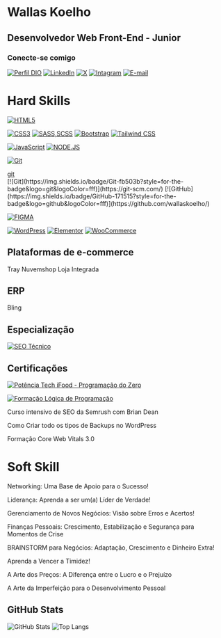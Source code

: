 
# Wallas Koelho


## Desenvolvedor Web Front-End - Junior

### Conecte-se comigo

[![Perfil DIO](https://img.shields.io/badge/-Meu%20Perfil%20na%20DIO.ME-000?style=for-the-badge)](https://www.dio.me/users/cbw_coelho)
[![LinkedIn](https://img.shields.io/badge/-LinkedIn-30A3DC?style=for-the-badge&logo=linkedin&logoColor=fff)](https://www.linkedin.com/in/wallas-koelho/)
[![X](https://img.shields.io/badge/-twitter-000?style=for-the-badge&logo=x&logoColor=fffff)](https://twitter.com/wallaskoelho)
[![Intagram](https://img.shields.io/badge/-Instagram-DD2A7B?style=for-the-badge&logo=instagram&logoColor=fff)](https://www.instagram.com/wallaskoelho_dev/)
[![E-mail](https://img.shields.io/badge/-Email-E94D5F?style=for-the-badge&logo=gmail&logoColor=fff)](mailto:cbw.coelho@gmail.com)


# Hard Skills



[![HTML5](https://img.shields.io/badge/HTML5-%23E34F26.svg?style=for-the-badge&logo=html5&logoColor=fff)](https://www.dio.me/certificate/65795E84/share)

[![CSS3](https://img.shields.io/badge/CSS3-264de4?style=for-the-badge&logo=css3&logoColor=fff)](https://www.dio.me/certificate/H710NFI5/share)
[![SASS,SCSS](https://img.shields.io/badge/sass/scss-cc6699?style=for-the-badge&logo=sass&logoColor=fff)](https://sass-lang.com/)
[![Bootstrap](https://img.shields.io/badge/bootstrap-1A239C?style=for-the-badge&logo=bootstrap&logoColor=fff)](https://www.dio.me/certificate/0NIBQZEC/share)
[![Tailwind CSS](https://img.shields.io/badge/Tailwind_css-38BDF8?style=for-the-badge&logo=Tailwind-css&logoColor=fff)](https://www.dio.me/certificate/INZZBETF/share)

[![JavaScript](https://img.shields.io/badge/JavaScript-f0db4f?style=for-the-badge&logo=javascript&logoColor=323330
)](https://www.dio.me/certificate/VINLEJFK/share)
[![NODE.JS](https://img.shields.io/badge/node.js-417E38?style=for-the-badge&logo=node.js&logoColor=fff)](https://nodejs.org/en)

<a href="https://git-scm.com/" target="_blank">![Git](https://img.shields.io/badge/Git-fb503b?style=for-the-badge&logo=git&logoColor=fff)</a>
<div>
<a href="https://git-scm.com/" target="_blank">git</a>
</div>
[![Git](https://img.shields.io/badge/Git-fb503b?style=for-the-badge&logo=git&logoColor=fff)](https://git-scm.com/)
[![GitHub](https://img.shields.io/badge/GitHub-171515?style=for-the-badge&logo=github&logoColor=fff)](https://github.com/wallaskoelho/)

[![FIGMA](https://img.shields.io/badge/figma-%23F24E1E?style=for-the-badge&logo=figma&logoColor=fff)](https://www.figma.com/)



[![WordPress](https://img.shields.io/badge/WordPress-21759b?style=for-the-badge&logo=WordPress&logoColor=fff)](https://wordpress.org/)
[![Elementor](https://img.shields.io/badge/Elementor-92003B?style=for-the-badge&logo=elementor&logoColor=fff)](https://elementor.com/)
[![WooCommerce](https://img.shields.io/badge/-woocommerce-96588a?style=for-the-badge&logo=woocommerce&logoColor=fff)](https://woo.com/pt-br/woocommerce/)


## Plataformas de e-commerce
Tray
Nuvemshop
Loja Integrada

## ERP
Bling


## Especialização

[![SEO Técnico](https://img.shields.io/badge/seo%20tecnico-FF7F00?style=for-the-badge&logo=google&logoColor=fff)](https://developers.google.com/search/docs/crawling-indexing?hl=pt-br%2F%3Fq%3Dseo%20t%C3%A9cnico)

## Certificações

[![Potência Tech iFood - Programação do Zero](https://img.shields.io/badge/Pot%C3%AAncia%20Tech%20iFood%20%3A%20Programa%C3%A7%C3%A3o%20do%20Zero-B9242D?style=for-the-badge&logo=ifood&logoColor=fff)](https://www.dio.me/certificate/9288D589/share)

[![Formação Lógica de Programação](https://img.shields.io/badge/Forma%C3%A7%C3%A3o%20L%C3%B3gica%20de%20Programa%C3%A7%C3%A3o-4174B6?style=for-the-badge&logo=dio.me&logoColor=fff)](https://www.dio.me/certificate/DD2F9FC7/share)

Curso intensivo de SEO da Semrush com Brian Dean

Como Criar todo os tipos de Backups no WordPress

Formação Core Web Vitals 3.0




# Soft Skill

Networking: Uma Base de Apoio para o Sucesso!

Liderança: Aprenda a ser um(a) Líder de Verdade!

Gerenciamento de Novos Negócios: Visão sobre Erros e Acertos!

Finanças Pessoais: Crescimento, Estabilização e Segurança para Momentos de Crise

BRAINSTORM para Negócios: Adaptação, Crescimento e Dinheiro Extra!

Aprenda a Vencer a Timidez!

A Arte dos Preços: A Diferença entre o Lucro e o Prejuízo

A Arte da Imperfeição para o Desenvolvimento Pessoal


## GitHub Stats

![GitHub Stats](https://github-readme-stats.vercel.app/api?username=wallaskoelho&theme=transparent&bg_color=000&border_color=30A3DC&show_icons=true&icon_color=30A3DC&title_color=E94D5F&text_color=FFF)
![Top Langs](https://github-readme-stats-git-masterrstaa-rickstaa.vercel.app/api/top-langs/?username=wallaskoelho&layout=compact&bg_color=000&border_color=30A3DC&title_color=E94D5F&text_color=FFF)

